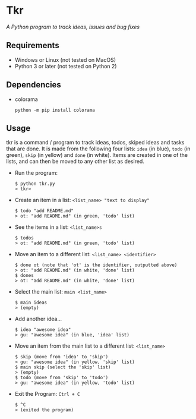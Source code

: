# Tkr

_A Python program to track ideas, issues and bug fixes_

## Requirements

- Windows or Linux (not tested on MacOS)
- Python 3 or later (not tested on Python 2)

## Dependencies

- colorama
  ```
  python -m pip install colorama
  ```

## Usage

tkr is a command / program to track ideas, todos, skiped ideas and tasks that are done. It is made from the following four lists: `idea` (in blue), `todo` (in green), `skip` (in yellow) and `done` (in white). Items are created in one of the lists, and can then be moved to any other list as desired.

- Run the program:
  ```
  $ python tkr.py
  > tkr>
  ```
- Create an item in a list:
  `<list_name> "text to display"`
  ```
  $ todo "add README.md"
  > ot: "add README.md" (in green, 'todo' list)
  ```
- See the items in a list:
  `<list_name>s`
  ```
  $ todos
  > ot: "add README.md" (in green, 'todo' list)
  ```
- Move an item to a different list:
  `<list_name> <identifier>`
  ```
  $ done ot (note that 'ot' is the identifier, outputted above)
  > ot: "add README.md" (in white, 'done' list)
  $ dones
  > ot: "add README.md" (in white, 'done' list)
  ```
- Select the main list:
  `main <list_name>`
  ```
  $ main ideas
  > (empty)
  ```
- Add another idea...
  ```
  $ idea "awesome idea"
  > gu: "awesome idea" (in blue, 'idea' list)
  ```
- Move an item from the main list to a different list:
  `<list_name>`
  ```
  $ skip (move from 'idea' to 'skip')
  > gu: "awesome idea" (in yellow, 'skip' list)
  $ main skip (select the 'skip' list)
  > (empty)
  $ todo (move from 'skip' to 'todo')
  > gu: "awesome idea" (in yellow, 'todo' list)
  ```
- Exit the Program:
  `Ctrl + C`
  ```
  $ ^C
  > (exited the program)
  ```
